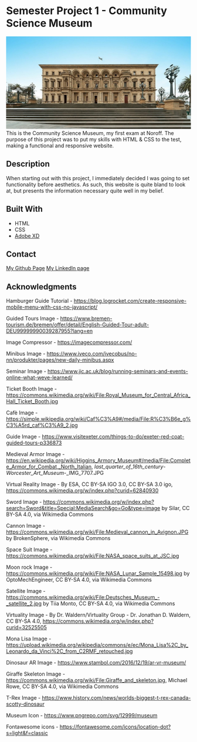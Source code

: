 # Semester Project 1 - Community Science Museum

![Museum Building](/Images/museumbuilding.jpg)
This is the Community Science Museum, my first exam at Noroff. The purpose of this project was to put my skills with HTML & CSS to the test, making a functional and responsive website.

## Description

When starting out with this project, I immediately decided I was going to set functionality before aesthetics. As such, this website is quite bland to look at, but presents the information necessary quite well in my belief.

## Built With

- HTML
- CSS
- [Adobe XD](https://www.adobe.com/)

## Contact

[My Github Page](www.github.com/KevinHavn)
[My LinkedIn page](www.linkedin.com/in/kevin-havn)

## Acknowledgments

Hamburger Guide Tutorial - https://blog.logrocket.com/create-responsive-mobile-menu-with-css-no-javascript/

Guided Tours Image - https://www.bremen-tourism.de/bremen/offer/detail/English-Guided-Tour-adult-DEU99999990039287955?lang=en

Image Compressor - https://imagecompressor.com/

Minibus Image - https://www.iveco.com/ivecobus/no-nn/produkter/pages/new-daily-minibus.aspx

Seminar Image - https://www.jic.ac.uk/blog/running-seminars-and-events-online-what-weve-learned/

Ticket Booth Image - https://commons.wikimedia.org/wiki/File:Royal_Museum_for_Central_Africa_Hall_Ticket_Booth.jpg

Cafè Image - https://simple.wikipedia.org/wiki/Caf%C3%A9#/media/File:R%C3%B6e_g%C3%A5rd_caf%C3%A9_2.jpg

Guide Image - https://www.visitexeter.com/things-to-do/exeter-red-coat-guided-tours-p336873

Medieval Armor Image - https://en.wikipedia.org/wiki/Higgins_Armory_Museum#/media/File:Complete_Armor_for_Combat,_North_Italian,
_last_quarter_of_16th_century_-_Worcester_Art_Museum_-\_IMG_7707.JPG

Virtual Reality Image - By ESA, CC BY-SA IGO 3.0, CC BY-SA 3.0 igo, https://commons.wikimedia.org/w/index.php?curid=62840930

Sword Image - https://commons.wikimedia.org/w/index.php?search=Sword&title=Special:MediaSearch&go=Go&type=image by Silar, CC BY-SA 4.0, via Wikimedia Commons

Cannon Image - https://commons.wikimedia.org/wiki/File:Medieval_cannon_in_Avignon.JPG by BrokenSphere, via Wikimedia Commons

Space Suit Image - https://commons.wikimedia.org/wiki/File:NASA_space_suits_at_JSC.jpg

Moon rock Image - https://commons.wikimedia.org/wiki/File:NASA_Lunar_Sample_15498.jpg by OptoMechEngineer, CC BY-SA 4.0, via Wikimedia Commons

Satellite Image - https://commons.wikimedia.org/wiki/File:Deutsches_Museum_-_satellite_2.jpg by Tiia Monto, CC BY-SA 4.0, via Wikimedia Commons

Virtuality Image - By Dr. Waldern/Virtuality Group - Dr. Jonathan D. Waldern, CC BY-SA 4.0, https://commons.wikimedia.org/w/index.php?curid=32525505

Mona Lisa Image - https://upload.wikimedia.org/wikipedia/commons/e/ec/Mona_Lisa%2C_by_Leonardo_da_Vinci%2C_from_C2RMF_retouched.jpg

Dinosaur AR Image - https://www.stambol.com/2016/12/19/ar-vr-museum/

Giraffe Skeleton Image - https://commons.wikimedia.org/wiki/File:Giraffe_and_skeleton.jpg, Michael Rowe, CC BY-SA 4.0, via Wikimedia Commons

T-Rex Image - https://www.history.com/news/worlds-biggest-t-rex-canada-scotty-dinosaur

Museum Icon - https://www.pngrepo.com/svg/12999/museum

Fontawesome icons - https://fontawesome.com/icons/location-dot?s=light&f=classic
